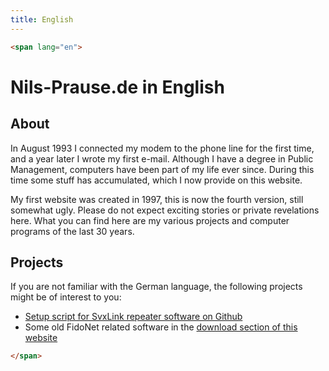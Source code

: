 ```yaml
---
title: English
---
```


```html
<span lang="en">
```

# Nils-Prause.de in English

## About

In August 1993 I connected my modem to the phone line for the first time, and a year later I wrote my first e-mail. Although I have a degree in Public Management, computers have been part of my life ever since. During this time some stuff has accumulated, which I now provide on this website.

My first website was created in 1997, this is now the fourth version, still somewhat ugly. Please do not expect exciting stories or private revelations here. What you can find here are my various projects and computer programs of the last 30 years.

## Projects

If you are not familiar with the German language, the following projects might be of interest to you:

* [Setup script for SvxLink repeater software on Github](https://github.com/do6np/svxlink_setup)
* Some old FidoNet related software in the [download section of this website](/projects/software)

```html
</span>
```